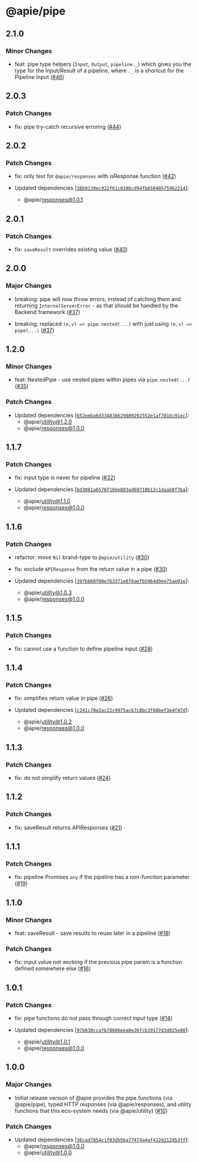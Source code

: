 # @apie/pipe

## 2.1.0

### Minor Changes

- feat: pipe type helpers (`Input`, `Output`, `pipeline._`) which gives you the type for the Input/Result of a pipeline, where `._` is a shortcut for the Pipeline Input ([#46](https://github.com/Refzlund/apie-monorepo/pull/46))

## 2.0.3

### Patch Changes

- fix: pipe try-catch recursive erroring ([#44](https://github.com/Refzlund/apie-monorepo/pull/44))

## 2.0.2

### Patch Changes

- fix: only test for `@apie/responses` with isResponse function ([#42](https://github.com/Refzlund/apie-monorepo/pull/42))

- Updated dependencies [[`38b9139ec922f61c0186cd94fb650405759b2214`](https://github.com/Refzlund/apie-monorepo/commit/38b9139ec922f61c0186cd94fb650405759b2214)]:
  - @apie/responses@1.0.1

## 2.0.1

### Patch Changes

- fix: `saveResult` overrides existing value ([#40](https://github.com/Refzlund/apie-monorepo/pull/40))

## 2.0.0

### Major Changes

- breaking: pipe will now throw errors, instead of catching them and returning `InternalServerError` - as that should be handled by the Backend framework ([#37](https://github.com/Refzlund/apie-monorepo/pull/37))

- breaking: replaced `(e,v) => pipe.nested(...)` with just using `(e,v) => pipe(...)` ([#37](https://github.com/Refzlund/apie-monorepo/pull/37))

## 1.2.0

### Minor Changes

- feat: NestedPipe - use nested pipes within pipes via `pipe.nested(...)` ([#35](https://github.com/Refzlund/apie-monorepo/pull/35))

### Patch Changes

- Updated dependencies [[`652eeba6d334838629809292552e1af7016c91ec`](https://github.com/Refzlund/apie-monorepo/commit/652eeba6d334838629809292552e1af7016c91ec)]:
  - @apie/utility@1.2.0
  - @apie/responses@1.0.0

## 1.1.7

### Patch Changes

- fix: input type is never for pipeline ([#32](https://github.com/Refzlund/apie-monorepo/pull/32))

- Updated dependencies [[`6d3081a6576f10de883ad69710b12c1daab8f7ba`](https://github.com/Refzlund/apie-monorepo/commit/6d3081a6576f10de883ad69710b12c1daab8f7ba)]:
  - @apie/utility@1.1.0
  - @apie/responses@1.0.0

## 1.1.6

### Patch Changes

- refactor: move `Nil` brand-type to `@apie/utility` ([#30](https://github.com/Refzlund/apie-monorepo/pull/30))

- fix: exclude `APIResponse` from the return value in a pipe ([#30](https://github.com/Refzlund/apie-monorepo/pull/30))

- Updated dependencies [[`397bb68f00e763371e6f8aefb5964d9ee75ae01e`](https://github.com/Refzlund/apie-monorepo/commit/397bb68f00e763371e6f8aefb5964d9ee75ae01e)]:
  - @apie/utility@1.0.3
  - @apie/responses@1.0.0

## 1.1.5

### Patch Changes

- fix: cannot use a function to define pipeline input ([#28](https://github.com/Refzlund/apie-monorepo/pull/28))

## 1.1.4

### Patch Changes

- fix: simplifies return value in pipe ([#26](https://github.com/Refzlund/apie-monorepo/pull/26))

- Updated dependencies [[`c241c70a3ac22c9975acb7c8bc3f60bef3e4f47d`](https://github.com/Refzlund/apie-monorepo/commit/c241c70a3ac22c9975acb7c8bc3f60bef3e4f47d)]:
  - @apie/utility@1.0.2
  - @apie/responses@1.0.0

## 1.1.3

### Patch Changes

- fix: do not simplify return values ([#24](https://github.com/Refzlund/apie-monorepo/pull/24))

## 1.1.2

### Patch Changes

- fix: saveResult returns APIResponses ([#21](https://github.com/Refzlund/apie-monorepo/pull/21))

## 1.1.1

### Patch Changes

- fix: pipeline Promises `any` if the pipeline has a non-function parameter ([#19](https://github.com/Refzlund/apie-monorepo/pull/19))

## 1.1.0

### Minor Changes

- feat: saveResult - save results to reuse later in a pipeline ([#18](https://github.com/Refzlund/apie-monorepo/pull/18))

### Patch Changes

- fix: input value not working if the previous pipe param is a function defined somewhere else ([#16](https://github.com/Refzlund/apie-monorepo/pull/16))

## 1.0.1

### Patch Changes

- fix: pipe functions do not pass through correct input type ([#14](https://github.com/Refzlund/apie-monorepo/pull/14))

- Updated dependencies [[`97b030ccafb78606eea0e26fcb19177d3d025e80`](https://github.com/Refzlund/apie-monorepo/commit/97b030ccafb78606eea0e26fcb19177d3d025e80)]:
  - @apie/utility@1.0.1
  - @apie/responses@1.0.0

## 1.0.0

### Major Changes

- Initial release version of @apie provides the pipe functions (via @apie/pipe), typed HTTP responses (via @apie/responses), and utility functions that this eco-system needs (via @apie/utility) ([#10](https://github.com/Refzlund/apie-monorepo/pull/10))

### Patch Changes

- Updated dependencies [[`36cad7854c1f03db5ba77474a4af422d212d53ff`](https://github.com/Refzlund/apie-monorepo/commit/36cad7854c1f03db5ba77474a4af422d212d53ff)]:
  - @apie/responses@1.0.0
  - @apie/utility@1.0.0
